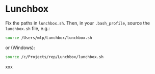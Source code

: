 # Lunchbox

Fix the paths in `lunchbox.sh`. Then, in your `.bash_profile`, source the `lunchbox.sh` file, e.g.:

```bash
source /Users/mlp/Lunchbox/lunchbox.sh
```

or (Windows):

```bash
source /c/Projects/rep/Lunchbox/lunchbox.sh
```
xxx